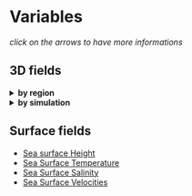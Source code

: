# Variables
*click on the arrows to have more informations*

## 3D fields 

<details>
  <summary><strong>by region</strong></summary>
  
- [COSNWA](../regions/COSNWA.md) :
  - simulation [eNATL60-BLB002](../simulations/eNATL60-BLB002.md) : details [here](https://github.com/meom-group/catalog-extractions/blob/main/items/COSNWA60-BLB002-1h-TSUVW-0-1000m.md)
- [MEDBAL](../regions/MEDBAL.md) :
  - simulation [eNATL60-BLB002](../simulations/eNATL60-BLB002.md) : details [here](https://github.com/meom-group/catalog-extractions/blob/main/items/MEDBAL60-BLB002-1h-TSUVW-0-1000m.md)
- [OSMOSISc](../regions/OSMOSISc.md) :
   - simulation [eNATL60-BLBT02](../simulations/eNATL60-BLBT02.md) : details [here](https://github.com/meom-group/catalog-extractions/blob/main/items/OSMOSISc60-BLBT02-1h-TSUVW-0-1000m.md)  
- [NOE](../regions/NOE.md) :
   - simulation [eNATL60-BLBT02](../simulations/eNATL60-BLBT02.md) : details [here](https://github.com/meom-group/catalog-extractions/blob/main/items/NOE60-BLBT02-1h-TSUVW-O-bottom.md)
- [SICIL](../regions/SICIL.md) :
   - simulation [eNATL60-BLBT02](../simulations/eNATL60-BLBT02.md) : details [here](https://github.com/meom-group/catalog-extractions/blob/main/items/SICIL60-BLBT02-1h-TSUVW-O-bottom.md)
   - simulation [eNATL60-BLB002](../simulations/eNATL60-BLB002.md) : details [here](https://github.com/meom-group/catalog-extractions/blob/main/items/SICIL60-BLB002-1h-TSUVW-O-bottom.md)

</details>


<details>
  <summary><strong>by simulation</strong></summary>
  
- [eNATL60-BLB002](../simulations/eNATL60-BLB002.md) :
   - [COSNWA](../regions/COSNWA.md) region  : details [here](https://github.com/meom-group/catalog-extractions/blob/main/items/COSNWA60-BLB002-1h-TSUVW-0-1000m.md)
   - [MEDBAL](../regions/MEDBAL.md) region : details [here](https://github.com/meom-group/catalog-extractions/blob/main/items/MEDBAL60-BLB002-1h-TSUVW-0-1000m.md)
   - [SICIL](../regions/SICIL.md) region : details [here](https://github.com/meom-group/catalog-extractions/blob/main/items/SICIL60-BLB002-1h-TSUVW-O-bottom.md)
- [eNATL60-BLBT02](../simulations/eNATL60-BLBT02.md) :
   - [NOE](../regions/NOE.md) region : details [here](https://github.com/meom-group/catalog-extractions/blob/main/items/NOE60-BLBT02-1h-TSUVW-O-bottom.md)
   - [OSMOSISc](../regions/OSMOSISc.md) region : details [here](https://github.com/meom-group/catalog-extractions/blob/main/items/OSMOSISc60-BLBT02-1h-TSUVW-0-1000m.md)  
   - [SICIL](../regions/SICIL.md) region : details [here](https://github.com/meom-group/catalog-extractions/blob/main/items/SICIL60-BLBT02-1h-TSUVW-O-bottom.md)

</details>


## Surface fields 
- [Sea surface Height](SSH.md)
- [Sea Surface Temperature](SST.md)
- [Sea Surface Salinity](SSS.md)
- [Sea Surface Velocities](SSUV.md)
    
